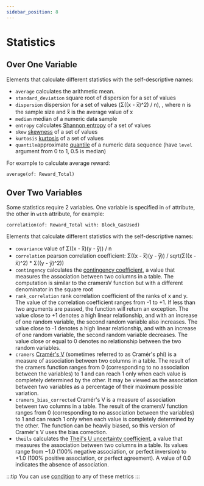 ```yaml
---
sidebar_position: 8
---
```


#  Statistics

##  Over One Variable

Elements that calculate different statistics with the self-descriptive names:

* ```average``` calculates the arithmetic mean.
* ```standard_deviation``` square root of dispersion for a set of values
* ```dispersion``` dispersion for a set of values (Σ((x - x̅)^2) / n), , where n is the sample size and x̅ is the average value of x
* ```median``` median of a numeric data sample
* ```entropy``` calculates [Shannon entropy](https://en.wikipedia.org/wiki/Entropy_(information_theory)) of a set of values
* ```skew``` [skewness](https://en.wikipedia.org/wiki/Skewness) of a set of values
* ```kurtosis``` [kurtosis](https://en.wikipedia.org/wiki/Kurtosis) of a set of values
* ```quantile```approximate [quantile](https://en.wikipedia.org/wiki/Quantile) of a numeric data sequence (have ```level``` argument from 0 to 1, 0.5 is median)

For example to calculate average reward:

```
average(of: Reward_Total)
```


##  Over Two Variables

Some statistics require 2 variables. 
One variable is specified in ```of``` attribute, the other in ```with``` attribute, for example:

```
correlation(of: Reward_Total with: Block_GasUsed)
```

Elements that calculate different statistics with the self-descriptive names:

* ```covariance``` value of Σ((x - x̅)(y - y̅)) / n
* ```correlation``` pearson correlation coefficient: Σ((x - x̅)(y - y̅)) / sqrt(Σ((x - x̅)^2) * Σ((y - y̅)^2))
* ```contingency``` calculates the [contingency coefficient](https://en.wikipedia.org/wiki/Contingency_table#Cram%C3%A9r's_V_and_the_contingency_coefficient_C), a value that measures the association between two columns in a table. The computation is similar to the cramersV function but with a different denominator in the square root
* ```rank_correlation``` rank correlation coefficient of the ranks of x and y. The value of the correlation coefficient ranges from -1 to +1. If less than two arguments are passed, the function will return an exception. The value close to +1 denotes a high linear relationship, and with an increase of one random variable, the second random variable also increases. The value close to -1 denotes a high linear relationship, and with an increase of one random variable, the second random variable decreases. The value close or equal to 0 denotes no relationship between the two random variables.
* ```cramers``` [Cramér's V](https://en.wikipedia.org/wiki/Cram%C3%A9r%27s_V) (sometimes referred to as Cramér's phi) is a measure of association between two columns in a table. The result of the cramers function ranges from 0 (corresponding to no association between the variables) to 1 and can reach 1 only when each value is completely determined by the other. It may be viewed as the association between two variables as a percentage of their maximum possible variation.
* ```cramers_bias_corrected``` Cramér's V is a measure of association between two columns in a table. The result of the cramersV function ranges from 0 (corresponding to no association between the variables) to 1 and can reach 1 only when each value is completely determined by the other. The function can be heavily biased, so this version of Cramér's V uses the bias correction.
* ```theils``` calculates the [Theil's U uncertainty coefficient](https://en.wikipedia.org/wiki/Contingency_table#Uncertainty_coefficient), a value that measures the association between two columns in a table. Its values range from −1.0 (100% negative association, or perfect inversion) to +1.0 (100% positive association, or perfect agreement). A value of 0.0 indicates the absence of association.

:::tip
You can use [condition](/docs/graphql/metrics/if) to any of these metrics
:::
